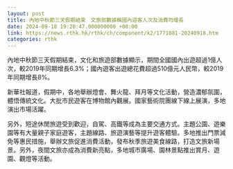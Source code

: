 ```yaml
---
layout: post
title: 內地中秋節三天假期結束　文旅部數據稱國內遊客人次及消費均增長
date: 2024-09-18 19:20:47.000000000 +08:00
link: https://news.rthk.hk/rthk/ch/component/k2/1771081-20240918.htm
categories: rthk
---
```


內地中秋節三天假期結束，文化和旅遊部數據顯示，期間全國國內出遊超過1億人次，較2019年同期增長6.3%；國內遊客出遊總花費超過510億元人民幣，較2019年同期增長8%。

新華社報道，假期中，各地舉辦燈會、舞火龍、拜月等文化活動，營造濃郁氛圍，體悟傳統文化。大批市民遊客在博物館內觀展。國家藝術院團線下線上展演，多地演出市場活躍。

另外，短途休閒旅遊受到歡迎，自駕、高鐵等成為主要交通方式。主題公園、遊樂園等有大量親子家庭遊客，主題線路、旅遊演藝等提升遊客體驗。多地推出門票減免等惠民措施，舉辦文旅促進消費活動，發布秋季旅遊美食線路，打造文旅新場景。另外，夜間文旅亦成為消費新亮點，多地城市廣場、園林景點推出賞月、遊園、觀燈等活動。
